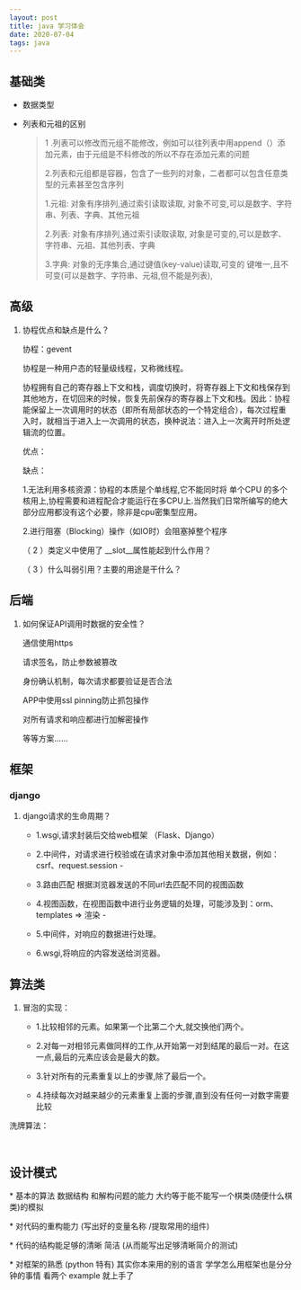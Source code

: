 ```yaml
---
layout: post
title: java 学习体会
date: 2020-07-04 
tags: java   
---
```



## 基础类

- 数据类型

- 列表和元祖的区别

  > 1 .列表可以修改而元组不能修改，例如可以往列表中用append（）添加元素，由于元组是不科修改的所以不存在添加元素的问题
  >
  > 2.列表和元组都是容器，包含了一些列的对象，二者都可以包含任意类型的元素甚至包含序列
  >
  > 1.元祖: 对象有序排列,通过索引读取读取, 对象不可变,可以是数字、字符串、列表、字典、其他元祖
  >
  > 2.列表: 对象有序排列,通过索引读取读取, 对象是可变的,可以是数字、字符串、元祖、其他列表、字典
  >
  > 3.字典: 对象的无序集合,通过键值(key-value)读取,可变的 键唯一,且不可变(可以是数字、字符串、元祖,但不能是列表),

## 高级

1. 协程优点和缺点是什么？

   协程：gevent

   协程是一种用户态的轻量级线程，又称微线程。

   协程拥有自己的寄存器上下文和栈，调度切换时，将寄存器上下文和栈保存到其他地方，在切回来的时候，恢复先前保存的寄存器上下文和栈。因此：协程能保留上一次调用时的状态（即所有局部状态的一个特定组合），每次过程重入时，就相当于进入上一次调用的状态，换种说法：进入上一次离开时所处逻辑流的位置。

   优点：

   缺点：

   1.无法利用多核资源：协程的本质是个单线程,它不能同时将 单个CPU 的多个核用上,协程需要和进程配合才能运行在多CPU上.当然我们日常所编写的绝大部分应用都没有这个必要，除非是cpu密集型应用。

   2.进行阻塞（Blocking）操作（如IO时）会阻塞掉整个程序

   （ 2 ）类定义中使用了 __slot__属性能起到什么作用？

   （ 3 ）什么叫弱引用？主要的用途是干什么？



## 后端

1. 如何保证API调用时数据的安全性？

   通信使用https

   请求签名，防止参数被篡改

   身份确认机制，每次请求都要验证是否合法

   APP中使用ssl pinning防止抓包操作

   对所有请求和响应都进行加解密操作

   等等方案……



## 框架

### django

1. django请求的生命周期？

   - 1.wsgi,请求封装后交给web框架 （Flask、Django）  

   - 2.中间件，对请求进行校验或在请求对象中添加其他相关数据，例如：csrf、request.session   -

   - 3.路由匹配 根据浏览器发送的不同url去匹配不同的视图函数  

   - 4.视图函数，在视图函数中进行业务逻辑的处理，可能涉及到：orm、templates => 渲染   -

   - 5.中间件，对响应的数据进行处理。

   - 6.wsgi,将响应的内容发送给浏览器。

## 算法类

1. 冒泡的实现：

   - 1.比较相邻的元素。如果第一个比第二个大,就交换他们两个。

   - 2.对每一对相邻元素做同样的工作,从开始第一对到结尾的最后一对。在这一点,最后的元素应该会是最大的数。

   - 3.针对所有的元素重复以上的步骤,除了最后一个。

   - 4.持续每次对越来越少的元素重复上面的步骤,直到没有任何一对数字需要比较

洗牌算法：

```python3


```





## 设计模式

\* 基本的算法 数据结构 和解构问题的能力 大约等于能不能写一个棋类(随便什么棋类)的模拟

\* 对代码的重构能力 (写出好的变量名称 /提取常用的组件)

\* 代码的结构能足够的清晰 简洁 (从而能写出足够清晰简介的测试)

\* 对框架的熟悉 (python 特有) 其实你本来用的别的语言 学学怎么用框架也是分分钟的事情 看两个 example 就上手了